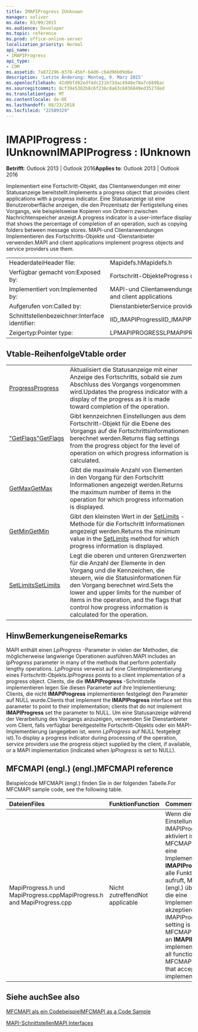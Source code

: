 ```yaml
---
title: IMAPIProgress IUnknown
manager: soliver
ms.date: 03/09/2015
ms.audience: Developer
ms.topic: reference
ms.prod: office-online-server
localization_priority: Normal
api_name:
- IMAPIProgress
api_type:
- COM
ms.assetid: 7a872296-0378-456f-b4d6-cb4d96b09d6e
description: 'Letzte Änderung: Montag, 9. März 2015'
ms.openlocfilehash: 42d09fd92edf4dc221b73dac4948e78a7c6898ac
ms.sourcegitcommit: 0cf39e5382b8c6f236c8a63c6036849ed3527ded
ms.translationtype: MT
ms.contentlocale: de-DE
ms.lasthandoff: 08/23/2018
ms.locfileid: "22589329"
---
```

# <a name="imapiprogress--iunknown"></a><span data-ttu-id="6681e-103">IMAPIProgress : IUnknown</span><span class="sxs-lookup"><span data-stu-id="6681e-103">IMAPIProgress : IUnknown</span></span>

  
  
<span data-ttu-id="6681e-104">**Betrifft**: Outlook 2013 | Outlook 2016</span><span class="sxs-lookup"><span data-stu-id="6681e-104">**Applies to**: Outlook 2013 | Outlook 2016</span></span> 
  
<span data-ttu-id="6681e-105">Implementiert eine Fortschritt-Objekt, das Clientanwendungen mit einer Statusanzeige bereitstellt.</span><span class="sxs-lookup"><span data-stu-id="6681e-105">Implements a progress object that provides client applications with a progress indicator.</span></span> <span data-ttu-id="6681e-106">Eine Statusanzeige ist eine Benutzeroberfläche anzeigen, die den Prozentsatz der Fertigstellung eines Vorgangs, wie beispielsweise Kopieren von Ordnern zwischen Nachrichtenspeicher anzeigt.</span><span class="sxs-lookup"><span data-stu-id="6681e-106">A progress indicator is a user-interface display that shows the percentage of completion of an operation, such as copying folders between message stores.</span></span> <span data-ttu-id="6681e-107">MAPI-und Clientanwendungen Implementieren des Fortschritts-Objekte und -Dienstanbieter verwenden.</span><span class="sxs-lookup"><span data-stu-id="6681e-107">MAPI and client applications implement progress objects and service providers use them.</span></span> 
  
|||
|:-----|:-----|
|<span data-ttu-id="6681e-108">Headerdatei</span><span class="sxs-lookup"><span data-stu-id="6681e-108">Header file:</span></span>  <br/> |<span data-ttu-id="6681e-109">Mapidefs.h</span><span class="sxs-lookup"><span data-stu-id="6681e-109">Mapidefs.h</span></span>  <br/> |
|<span data-ttu-id="6681e-110">Verfügbar gemacht von:</span><span class="sxs-lookup"><span data-stu-id="6681e-110">Exposed by:</span></span>  <br/> |<span data-ttu-id="6681e-111">Fortschritt-Objekte</span><span class="sxs-lookup"><span data-stu-id="6681e-111">Progress objects</span></span>  <br/> |
|<span data-ttu-id="6681e-112">Implementiert von:</span><span class="sxs-lookup"><span data-stu-id="6681e-112">Implemented by:</span></span>  <br/> |<span data-ttu-id="6681e-113">MAPI-und Clientanwendungen</span><span class="sxs-lookup"><span data-stu-id="6681e-113">MAPI and client applications</span></span>  <br/> |
|<span data-ttu-id="6681e-114">Aufgerufen von:</span><span class="sxs-lookup"><span data-stu-id="6681e-114">Called by:</span></span>  <br/> |<span data-ttu-id="6681e-115">Dienstanbieter</span><span class="sxs-lookup"><span data-stu-id="6681e-115">Service providers</span></span>  <br/> |
|<span data-ttu-id="6681e-116">Schnittstellenbezeichner:</span><span class="sxs-lookup"><span data-stu-id="6681e-116">Interface identifier:</span></span>  <br/> |<span data-ttu-id="6681e-117">IID_IMAPIProgress</span><span class="sxs-lookup"><span data-stu-id="6681e-117">IID_IMAPIProgress</span></span>  <br/> |
|<span data-ttu-id="6681e-118">Zeigertyp:</span><span class="sxs-lookup"><span data-stu-id="6681e-118">Pointer type:</span></span>  <br/> |<span data-ttu-id="6681e-119">LPMAPIPROGRESS</span><span class="sxs-lookup"><span data-stu-id="6681e-119">LPMAPIPROGRESS</span></span>  <br/> |
   
## <a name="vtable-order"></a><span data-ttu-id="6681e-120">Vtable-Reihenfolge</span><span class="sxs-lookup"><span data-stu-id="6681e-120">Vtable order</span></span>

|||
|:-----|:-----|
|[<span data-ttu-id="6681e-121">Progress</span><span class="sxs-lookup"><span data-stu-id="6681e-121">Progress</span></span>](imapiprogress-progress.md) <br/> |<span data-ttu-id="6681e-122">Aktualisiert die Statusanzeige mit einer Anzeige des Fortschritts, sobald sie zum Abschluss des Vorgangs vorgenommen wird.</span><span class="sxs-lookup"><span data-stu-id="6681e-122">Updates the progress indicator with a display of the progress as it is made toward completion of the operation.</span></span>  <br/> |
|[<span data-ttu-id="6681e-123">"GetFlags"</span><span class="sxs-lookup"><span data-stu-id="6681e-123">GetFlags</span></span>](imapiprogress-getflags.md) <br/> |<span data-ttu-id="6681e-124">Gibt kennzeichnen Einstellungen aus dem Fortschritt-Objekt für die Ebene des Vorgangs auf die Fortschrittsinformationen berechnet werden.</span><span class="sxs-lookup"><span data-stu-id="6681e-124">Returns flag settings from the progress object for the level of operation on which progress information is calculated.</span></span>  <br/> |
|[<span data-ttu-id="6681e-125">GetMax</span><span class="sxs-lookup"><span data-stu-id="6681e-125">GetMax</span></span>](imapiprogress-getmax.md) <br/> |<span data-ttu-id="6681e-126">Gibt die maximale Anzahl von Elementen in den Vorgang für den Fortschritt Informationen angezeigt werden.</span><span class="sxs-lookup"><span data-stu-id="6681e-126">Returns the maximum number of items in the operation for which progress information is displayed.</span></span>  <br/> |
|[<span data-ttu-id="6681e-127">GetMin</span><span class="sxs-lookup"><span data-stu-id="6681e-127">GetMin</span></span>](imapiprogress-getmin.md) <br/> |<span data-ttu-id="6681e-128">Gibt den kleinsten Wert in der [SetLimits](imapiprogress-setlimits.md) -Methode für die Fortschritt Informationen angezeigt werden.</span><span class="sxs-lookup"><span data-stu-id="6681e-128">Returns the minimum value in the [SetLimits](imapiprogress-setlimits.md) method for which progress information is displayed.</span></span>  <br/> |
|[<span data-ttu-id="6681e-129">SetLimits</span><span class="sxs-lookup"><span data-stu-id="6681e-129">SetLimits</span></span>](imapiprogress-setlimits.md) <br/> |<span data-ttu-id="6681e-130">Legt die oberen und unteren Grenzwerten für die Anzahl der Elemente in den Vorgang und die Kennzeichen, die steuern, wie die Statusinformationen für den Vorgang berechnet wird.</span><span class="sxs-lookup"><span data-stu-id="6681e-130">Sets the lower and upper limits for the number of items in the operation, and the flags that control how progress information is calculated for the operation.</span></span>  <br/> |
   
## <a name="remarks"></a><span data-ttu-id="6681e-131">HinwBemerkungeneise</span><span class="sxs-lookup"><span data-stu-id="6681e-131">Remarks</span></span>

<span data-ttu-id="6681e-132">MAPI enthält einen _LpProgress_ -Parameter in vielen der Methoden, die möglicherweise langwierige Operationen ausführen.</span><span class="sxs-lookup"><span data-stu-id="6681e-132">MAPI includes an  _lpProgress_ parameter in many of the methods that perform potentially lengthy operations.</span></span>  <span data-ttu-id="6681e-133">_LpProgress_ verweist auf eine Clientimplementierung eines Fortschritt-Objekts.</span><span class="sxs-lookup"><span data-stu-id="6681e-133">_lpProgress_ points to a client implementation of a progress object.</span></span> <span data-ttu-id="6681e-134">Clients, die die **IMAPIProgress** -Schnittstelle implementieren legen Sie diesen Parameter auf ihre Implementierung; Clients, die nicht **IMAPIProgress** implementieren festgelegt den Parameter auf NULL wurde.</span><span class="sxs-lookup"><span data-stu-id="6681e-134">Clients that implement the **IMAPIProgress** interface set this parameter to point to their implementation; clients that do not implement **IMAPIProgress** set the parameter to NULL.</span></span> <span data-ttu-id="6681e-135">Um eine Statusanzeige während der Verarbeitung des Vorgangs anzuzeigen, verwenden Sie Dienstanbieter vom Client, falls verfügbar bereitgestellte Fortschritt-Objekts oder ein MAPI-Implementierung (angegeben ist, wenn _LpProgress_ auf NULL festgelegt ist).</span><span class="sxs-lookup"><span data-stu-id="6681e-135">To display a progress indicator during processing of the operation, service providers use the progress object supplied by the client, if available, or a MAPI implementation (indicated when  _lpProgress_ is set to NULL).</span></span> 
  
## <a name="mfcmapi-reference"></a><span data-ttu-id="6681e-136">MFCMAPI (engl.) (engl.)</span><span class="sxs-lookup"><span data-stu-id="6681e-136">MFCMAPI reference</span></span>

<span data-ttu-id="6681e-137">Beispielcode MFCMAPI (engl.) finden Sie in der folgenden Tabelle.</span><span class="sxs-lookup"><span data-stu-id="6681e-137">For MFCMAPI sample code, see the following table.</span></span>
  
|<span data-ttu-id="6681e-138">**Dateien**</span><span class="sxs-lookup"><span data-stu-id="6681e-138">**Files**</span></span>|<span data-ttu-id="6681e-139">**Funktion**</span><span class="sxs-lookup"><span data-stu-id="6681e-139">**Function**</span></span>|<span data-ttu-id="6681e-140">**Comment**</span><span class="sxs-lookup"><span data-stu-id="6681e-140">**Comment**</span></span>|
|:-----|:-----|:-----|
|<span data-ttu-id="6681e-141">MapiProgress.h und MapiProgress.cpp</span><span class="sxs-lookup"><span data-stu-id="6681e-141">MapiProgress.h and MapiProgress.cpp</span></span>  <br/> |<span data-ttu-id="6681e-142">Nicht zutreffend</span><span class="sxs-lookup"><span data-stu-id="6681e-142">Not applicable</span></span>  <br/> |<span data-ttu-id="6681e-143">Wenn die Einstellung IMAPIProgress aktiviert ist, wird MFCMAPI (engl.) eine Implementierung **IMAPIProgress** auf alle Funktionen, die aufruft, MFCMAPI (engl.) übergeben, die eine Implementierung akzeptieren.</span><span class="sxs-lookup"><span data-stu-id="6681e-143">If the IMAPIProgress setting is enabled, MFCMAPI will pass an **IMAPIProgress** implementation to all functions that MFCMAPI invokes that accept an implementation.</span></span>  <br/> |
   
## <a name="see-also"></a><span data-ttu-id="6681e-144">Siehe auch</span><span class="sxs-lookup"><span data-stu-id="6681e-144">See also</span></span>



[<span data-ttu-id="6681e-145">MFCMAPI als ein Codebeispiel</span><span class="sxs-lookup"><span data-stu-id="6681e-145">MFCMAPI as a Code Sample</span></span>](mfcmapi-as-a-code-sample.md)
  
[<span data-ttu-id="6681e-146">MAPI-Schnittstellen</span><span class="sxs-lookup"><span data-stu-id="6681e-146">MAPI Interfaces</span></span>](mapi-interfaces.md)

